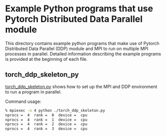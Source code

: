 # Example Python programs that use Pytorch Distributed Data Parallel module

This directory contains example python programs that make use of Pytorch
Distributed Data Parallel (DDP) module and MPI to run on multiple MPI processes
in parallel. Detailed information describing the example programs is provided
at the beginning of each file.

## torch_ddp_skeleton_py
[torch_ddp_skeleton.py](./torch_ddp_skeleton.py) shows how to set up the MPI and DDP
environment to run a program in parallel.

Command usage:
```sh
% mpiexec -n 4 python ./torch_ddp_skeleton.py 
nprocs =  4  rank =  0  device =  cpu
nprocs =  4  rank =  1  device =  cpu
nprocs =  4  rank =  2  device =  cpu
nprocs =  4  rank =  3  device =  cpu
```


